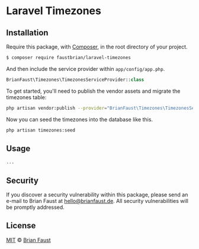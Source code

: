 # Laravel Timezones

## Installation

Require this package, with [Composer](https://getcomposer.org/), in the root directory of your project.

``` bash
$ composer require faustbrian/laravel-timezones
```

And then include the service provider within `app/config/app.php`.

``` php
BrianFaust\Timezones\TimezonesServiceProvider::class
```

To get started, you'll need to publish the vendor assets and migrate the timezones table:

```bash
php artisan vendor:publish --provider="BrianFaust\Timezones\TimezonesServiceProvider" && php artisan migrate
```

Now you can seed the timezones into the database like this.

```bash
php artisan timezones:seed
```

## Usage

``` php
...
```

## Security

If you discover a security vulnerability within this package, please send an e-mail to Brian Faust at hello@brianfaust.de. All security vulnerabilities will be promptly addressed.

## License

[MIT](LICENSE) © [Brian Faust](https://brianfaust.de)
